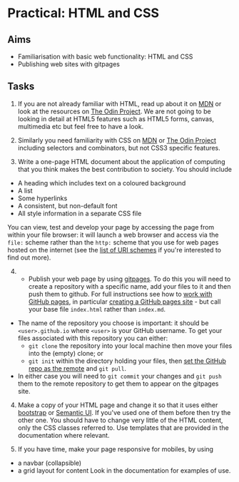 # Practical: HTML and CSS

## Aims

* Familiarisation with basic web functionality: HTML and CSS
* Publishing web sites with gitpages

## Tasks

1. If you are not already familiar with HTML, read up about it on [MDN](https://developer.mozilla.org/en-US/docs/Web/HTML) or look at the resources on [The Odin Project](https://www.theodinproject.com/courses/web-development-101/lessons/html-and-css-basics). We are not going to be looking in detail at HTML5 features such as HTML5 forms, canvas, multimedia etc but feel free to have a look.

2.  Similarly you need familiarity with CSS on [MDN](https://developer.mozilla.org/en-US/docs/Web/CSS) or [The Odin Project](https://www.theodinproject.com/courses/web-development-101/lessons/html-and-css-basics) including selectors and combinators, but not CSS3 specific features.


3. Write a one-page HTML document about the application of computing that you think makes the best contribution to society. You should include

  * A heading which includes text on a coloured background
  * A list
  * Some hyperlinks
  * A consistent, but non-default font
  * All style information in a separate CSS file
  
  You can view, test and develop your page by accessing the page from within your file browser: it will launch a web browser and access via the `file:` scheme rather than the `http:` scheme that you use for web pages hosted on the internet (see the [list of URI schemes](https://en.wikipedia.org/wiki/List_of_URI_schemes) if you're interested to find out more).

4. * Publish your web page by using [gitpages](https://pages.github.com/). To do this you will need to create a repository with a specific name, add your files to it and then push them to github. For full instructions see how to [work with GitHub pages](https://help.github.com/en/github/working-with-github-pages), in particular [creating a GitHub pages site](https://help.github.com/en/github/working-with-github-pages/creating-a-github-pages-site) - but call your base file `index.html` rather than `index.md`.
 * The name of the repository you choose is important: it should be `<user>.github.io` where `<user>` is your GitHub username. To get your files associated with this repository you can either:
    * `git clone` the repository into your local machine then move your files into the (empty) clone; or
    * `git init` within the directory holding your files, then [set the GitHub repo as the remote](https://help.github.com/en/github/using-git/adding-a-remote) and `git pull`.
  * In either case you will need to `git commit` your changes and `git push` them to the remote repository to get them to appear on the gitpages site.
  
4. Make a copy of your HTML page and change it so that it uses either [bootstrap](http://getbootstrap.com/) or [Semantic UI](https://semantic-ui.com/). If you've used one of them before then try the other one. You should have to change very little of the HTML content, only the CSS classes referred to. Use templates that are provided in the documentation where relevant.

5. If you have time, make your page responsive for mobiles, by using 
  * a navbar (collapsible)
  * a grid layout for content
 Look in the documentation for examples of use.
